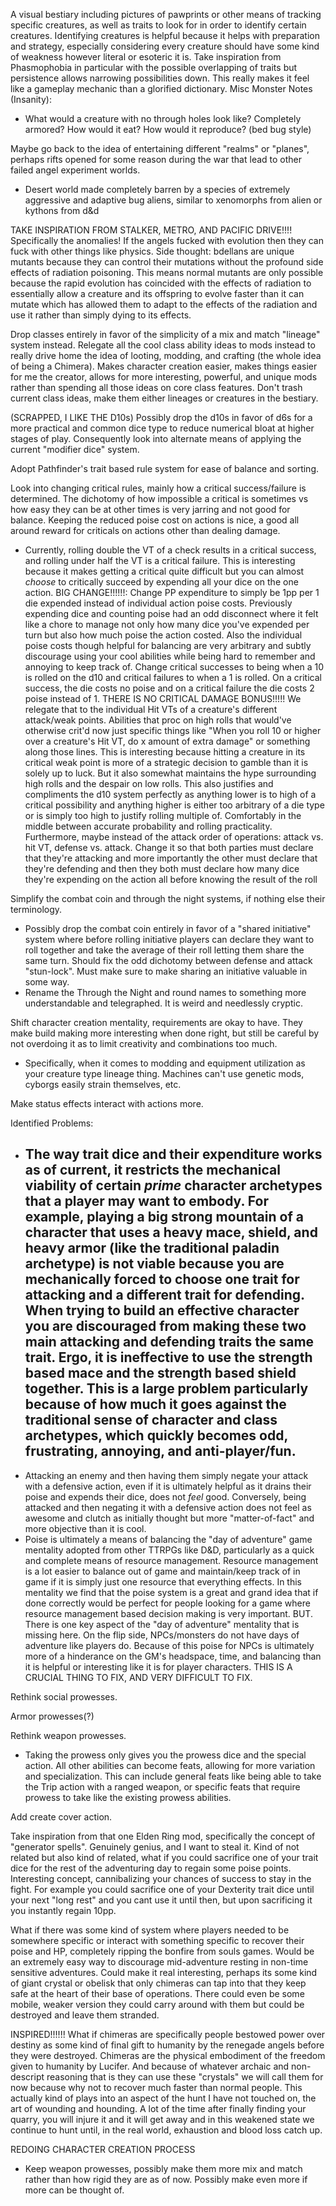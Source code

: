 A visual bestiary including pictures of pawprints or other means of tracking specific creatures, as well as traits to look for in order to identify certain creatures. Identifying creatures is helpful because it helps with preparation and strategy, especially considering every creature should have some kind of weakness however literal or esoteric it is. Take inspiration from Phasmophobia in particular with the possible overlapping of traits but persistence allows narrowing possibilities down. This really makes it feel like a gameplay mechanic than a glorified dictionary.
Misc Monster Notes (Insanity):
- What would a creature with no through holes look like? Completely armored? How would it eat? How would it reproduce? (bed bug style)

Maybe go back to the idea of entertaining different "realms" or "planes", perhaps rifts opened for some reason during the war that lead to other failed angel experiment worlds.
- Desert world made completely barren by a species of extremely aggressive and adaptive bug aliens, similar to xenomorphs from alien or kythons from d&d

TAKE INSPIRATION FROM STALKER, METRO, AND PACIFIC DRIVE!!!! Specifically the anomalies! If the angels fucked with evolution then they can fuck with other things like physics. Side thought: bdellans are unique mutants because they can control their mutations without the profound side effects of radiation poisoning. This means normal mutants are only possible because the rapid evolution has coincided with the effects of radiation to essentially allow a creature and its offspring to evolve faster than it can mutate which has allowed them to adapt to the effects of the radiation and use it rather than simply dying to its effects.

Drop classes entirely in favor of the simplicity of a mix and match "lineage" system instead. Relegate all the cool class ability ideas to mods instead to really drive home the idea of looting, modding, and crafting (the whole idea of being a Chimera). Makes character creation easier, makes things easier for me the creator, allows for more interesting, powerful, and unique mods rather than spending all those ideas on core class features. Don't trash current class ideas, make them either lineages or creatures in the bestiary.

(SCRAPPED, I LIKE THE D10s) Possibly drop the d10s in favor of d6s for a more practical and common dice type to reduce numerical bloat at higher stages of play. Consequently look into alternate means of applying the current "modifier dice" system.

Adopt Pathfinder's trait based rule system for ease of balance and sorting.

Look into changing critical rules, mainly how a critical success/failure is determined. The dichotomy of how impossible a critical is sometimes vs how easy they can be at other times is very jarring and not good for balance. Keeping the reduced poise cost on actions is nice, a good all around reward for criticals on actions other than dealing damage.
- Currently, rolling double the VT of a check results in a critical success, and rolling under half the VT is a critical failure. This is interesting because it makes getting a critical quite difficult but you can almost *choose* to critically succeed by expending all your dice on the one action.
BIG CHANGE!!!!!!: Change PP expenditure to simply be 1pp per 1 die expended instead of individual action poise costs. Previously expending dice and counting poise had an odd disconnect where it felt like a chore to manage not only how many dice you've expended per turn but also how much poise the action costed. Also the individual poise costs though helpful for balancing are very arbitrary and subtly discourage using your cool abilities while being hard to remember and annoying to keep track of. Change critical successes to being when a 10 is rolled on the d10 and critical failures to when a 1 is rolled. On a critical success, the die costs no poise and on a critical failure the die costs 2 poise instead of 1. THERE IS NO CRITICAL DAMAGE BONUS!!!!! We relegate that to the individual Hit VTs of a creature's different attack/weak points. Abilities that proc on high rolls that would've otherwise crit'd now just specific things like "When you roll 10 or higher over a creature's Hit VT, do x amount of extra damage" or something along those lines. This is interesting because hitting a creature in its critical weak point is more of a strategic decision to gamble than it is solely up to luck. But it also somewhat maintains the hype surrounding high rolls and the despair on low rolls. This also justifies and compliments the d10 system perfectly as anything lower is to high of a critical possibility and anything higher is either too arbitrary of a die type or is simply too high to justify rolling multiple of. Comfortably in the middle between accurate probability and rolling practicality.
Furthermore, maybe instead of the attack order of operations: attack vs. hit VT, defense vs. attack. Change it so that both parties must declare that they're attacking and more importantly the other must declare that they're defending and then they both must declare how many dice they're expending on the action all before knowing the result of the roll

Simplify the combat coin and through the night systems, if nothing else their terminology.
- Possibly drop the combat coin entirely in favor of a "shared initiative" system where before rolling initiative players can declare they want to roll together and take the average of their roll letting them share the same turn. Should fix the odd dichotomy between defense and attack "stun-lock". Must make sure to make sharing an initiative valuable in some way.
- Rename the Through the Night and round names to something more understandable and telegraphed. It is weird and needlessly cryptic.

Shift character creation mentality, requirements are okay to have. They make build making more interesting when done right, but still be careful by not overdoing it as to limit creativity and combinations too much.
- Specifically, when it comes to modding and equipment utilization as your creature type lineage thing. Machines can't use genetic mods, cyborgs easily strain themselves, etc.

Make status effects interact with actions more.

Identified Problems:
- The way trait dice and their expenditure works as of current, it restricts the mechanical viability of certain *prime* character archetypes that a player may want to embody. For example, playing a big strong mountain of a character that uses a heavy mace, shield, and heavy armor (like the traditional paladin archetype) is not viable because you are mechanically forced to choose one trait for attacking and a different trait for defending. When trying to build an effective character you are discouraged from making these two main attacking and defending traits the same trait. Ergo, it is ineffective to use the strength based mace and the strength based shield together. This is a large problem particularly because of how much it goes against the traditional sense of character and class archetypes, which quickly becomes odd, frustrating, annoying, and anti-player/fun.
	- 
- Attacking an enemy and then having them simply negate your attack with a defensive action, even if it is ultimately helpful as it drains their poise and expends their dice, does not *feel* good. Conversely, being attacked and then negating it with a defensive action does not feel as awesome and clutch as initially thought but more "matter-of-fact" and more objective than it is cool.
- Poise is ultimately a means of balancing the "day of adventure" game mentality adopted from other TTRPGs like D&D, particularly as a quick and complete means of resource management. Resource management is a lot easier to balance out of game and maintain/keep track of in game if it is simply just one resource that everything effects. In this mentality we find that the poise system is a great and grand idea that if done correctly would be perfect for people looking for a game where resource management based decision making is very important. BUT. There is one key aspect of the "day of adventure" mentality that is missing here. On the flip side, NPCs/monsters do not have days of adventure like players do. Because of this poise for NPCs is ultimately more of a hinderance on the GM's headspace, time, and balancing than it is helpful or interesting like it is for player characters. THIS IS A CRUCIAL THING TO FIX, AND VERY DIFFICULT TO FIX.

Rethink social prowesses.

Armor prowesses(?)

Rethink weapon prowesses.
- Taking the prowess only gives you the prowess dice and the special action. All other abilities can become feats, allowing for more variation and specialization. This can include general feats like being able to take the Trip action with a ranged weapon, or specific feats that require prowess to take like the existing prowess abilities.

Add create cover action.

Take inspiration from that one Elden Ring mod, specifically the concept of "generator spells". Genuinely genius, and I want to steal it. Kind of not related but also kind of related, what if you could sacrifice one of your trait dice for the rest of the adventuring day to regain some poise points. Interesting concept, cannibalizing your chances of success to stay in the fight. For example you could sacrifice one of your Dexterity trait dice until your next "long rest" and you cant use it until then, but upon sacrificing it you instantly regain 10pp.

What if there was some kind of system where players needed to be somewhere specific or interact with something specific to recover their poise and HP, completely ripping the bonfire from souls games. Would be an extremely easy way to discourage mid-adventure resting in non-time sensitive adventures. Could make it real interesting, perhaps its some kind of giant crystal or obelisk that only chimeras can tap into that they keep safe at the heart of their base of operations. There could even be some mobile, weaker version they could carry around with them but could be destroyed and leave them stranded.

INSPIRED!!!!!! What if chimeras are specifically people bestowed power over destiny as some kind of final gift to humanity by the renegade angels before they were destroyed. Chimeras are the physical embodiment of the freedom given to humanity by Lucifer. And because of whatever archaic and non-descript reasoning that is they can use these "crystals" we will call them for now because why not to recover much faster than normal people. This actually kind of plays into an aspect of the hunt I have not touched on, the art of wounding and hounding. A lot of the time after finally finding your quarry, you will injure it and it will get away and in this weakened state we continue to hunt until, in the real world, exhaustion and blood loss catch up.

REDOING CHARACTER CREATION PROCESS
- Keep weapon prowesses, possibly make them more mix and match rather than how rigid they are as of now. Possibly make even more if more can be thought of.